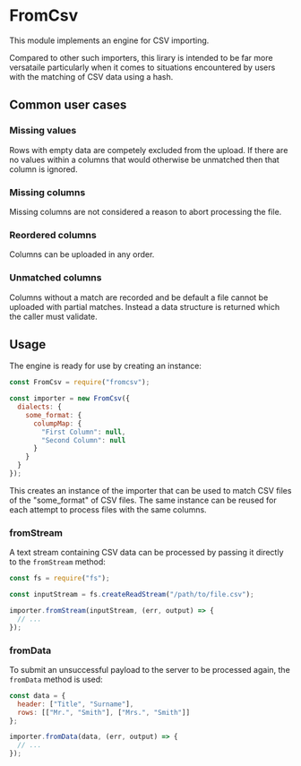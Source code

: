 # FromCsv

This module implements an engine for CSV importing.

Compared to other such importers, this lirary is intended to be
far more versataile particularly when it comes to situations
encountered by users with the matching of CSV data using a hash.

## Common user cases

### Missing values

Rows with empty data are competely excluded from the upload. If there
are no values within a columns that would otherwise be unmatched then
that column is ignored.

### Missing columns

Missing columns are not considered a reason to abort processing the file.

### Reordered columns

Columns can be uploaded in any order.

### Unmatched columns

Columns without a match are recorded and be default a file cannot be
uploaded with partial matches. Instead a data structure is returned
which the caller must validate.

## Usage

The engine is ready for use by creating an instance:

```js
const FromCsv = require("fromcsv");

const importer = new FromCsv({
  dialects: {
    some_format: {
      columpMap: {
        "First Column": null,
        "Second Column": null
      }
    }
  }
});
```

This creates an instance of the importer that can be used to match
CSV files of the "some_format" of CSV files. The same instance can
be reused for each attempt to process files with the same columns.

### fromStream

A text stream containing CSV data can be processed by passing it
directly to the `fromStream` method:

```js
const fs = require("fs");

const inputStream = fs.createReadStream("/path/to/file.csv");

importer.fromStream(inputStream, (err, output) => {
  // ...
});
```

### fromData

To submit an unsuccessful payload to the server to be processed
again, the `fromData` method is used:

```js
const data = {
  header: ["Title", "Surname"],
  rows: [["Mr.", "Smith"], ["Mrs.", "Smith"]]
};

importer.fromData(data, (err, output) => {
  // ...
});
```
